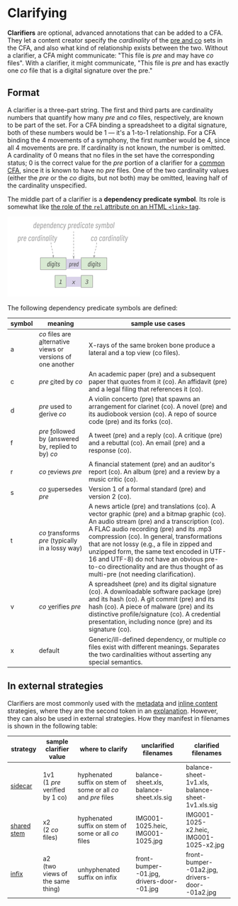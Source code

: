# Clarifying

__Clarifiers__ are optional, advanced annotations that can be added to a CFA. They let a content creator specify the *cardinality* of the [pre and co](concepts.md#pre-and-co) sets in the CFA, and also what kind of relationship exists between the two. Without a clarifier, a CFA might communicate: "This file is *pre* and may have *co* files". With a clarifier, it might communicate, "This file is *pre* and has exactly one *co* file that is a digital signature over the pre."

## Format
A clarifier is a three-part string. The first and third parts are cardinality numbers that quantify how many *pre* and *co* files, respectively, are known to be part of the set. For a CFA binding a spreadsheet to a digital signature, both of these numbers would be 1 &mdash; it's a 1-to-1 relationship. For a CFA binding the 4 movements of a symphony, the first number would be 4, since all 4 movements are pre. If cardinality is not known, the number is omitted. A cardinality of 0 means that no files in the set have the corresponding status; 0 is the correct value for the *pre* portion of a clarifier for a [common CFA](concepts.md#pre-and-co), since it is known to have no *pre* files. One of the two cardinality values (either the *pre* or the *co* digits, but not both) may be omitted, leaving half of the cardinality unspecified. 

The middle part of a clarifier is a __dependency predicate symbol__. Its role is somewhat like [the role of the `rel` attribute on an HTML `<link>` tag](https://www.w3schools.com/TAGS/att_a_rel.asp).

![clarifier structure](assets/clarifier-structure.png)

The following dependency predicate symbols are defined:

symbol | meaning | sample use cases
--- | ---| ---
a | *co* files are <u>a</u>lternative views or versions of one another | X-rays of the same broken bone produce a lateral and a top view (co files).
c | *pre* <u>c</u>ited by *co* | An academic paper (pre) and a subsequent paper that quotes from it (co). An affidavit (pre) and a legal filing that references it (co).
d | *pre* used to <u>d</u>erive *co* | A violin concerto (pre) that spawns an arrangement for clarinet (co). A novel (pre) and its audiobook version (co). A repo of source code (pre) and its forks (co).
f | *pre* <u>f</u>ollowed by (answered by, replied to by) *co* | A tweet (pre) and a reply (co). A critique (pre) and a rebuttal (co). An email (pre) and a response (co).
r | *co* <u>r</u>eviews *pre*                               | A financial statement (pre) and an auditor's report (co). An album (pre) and a review by a music critic (co).
s | *co* <u>s</u>upersedes *pre*                            | Version 1 of a formal standard (pre) and version 2 (co).
t | *co* <u>t</u>ransforms *pre* (typically in a lossy way) | A news article (pre) and translations (co). A vector graphic (pre) and a bitmap graphic (co). An audio stream (pre) and a transcription (co). A FLAC audio recording (pre) and its .mp3 compression (co). In general, transformations that are not lossy (e.g., a file in zipped and unzipped form, the same text encoded in UTF-16 and UTF-8) do not have an obvious pre-to-co directionality and are thus thought of as multi-pre (not needing clarification).
v | *co* <u>v</u>erifies *pre*                              | A spreadsheet (pre) and its digital signature (co). A downloadable software package (pre) and its hash (co). A git commit (pre) and its hash (co). A piece of malware (pre) and its distinctive profile/signature (co). A credential presentation, including nonce (pre) and its signature (co).
x | default                                               | Generic/ill-defined dependency, or multiple *co* files exist with different meanings. Separates the two cardinalities without asserting any special semantics.

## In external strategies
Clarifiers are most commonly used with the [metadata](strategies.md#metadata) and [inline content](strategies.md#inline-content) strategies, where they are the second token in an [explanation](explaining.md). However, they can also be used in external strategies. How they manifest in filenames is shown in the following table:

strategy | sample clarifier value | where to clarify | unclarified filenames | clarified filenames
--- | --- | --- | --- | ---
[sidecar](strategies.md#sidecar) | 1v1<br>(1 *pre* verified by 1 co) | hyphenated suffix on stem of some or all *co* and *pre* files | balance-sheet.xls, balance-sheet.xls.sig | balance-sheet-1v1.xls, balance-sheet-1v1.xls.sig
[shared stem](strategies.md#shared-stem) | x2<br>(2 *co* files) | hyphenated suffix on stem of some or all *co* files | IMG001-1025.heic, IMG001-1025.jpg | IMG001-1025-x2.heic, IMG001-1025-x2.jpg 
[infix](strategies.md#infix) | a2<br>(two views of the same thing) | unhyphenated suffix on infix | front-bumper--01.jpg, drivers-door--01.jpg | front-bumper--01a2.jpg, drivers-door--01a2.jpg 
